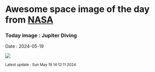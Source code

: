 
# Awesome space image of the day from [NASA](https://api.nasa.gov/)

### Today image : Jupiter Diving
Date : 2024-05-19

![](https://www.youtube.com/embed/uj3Lq7Gu94Y?rel=0)

<small>Latest update : Sun May 19 14:12:11 2024</small>
        